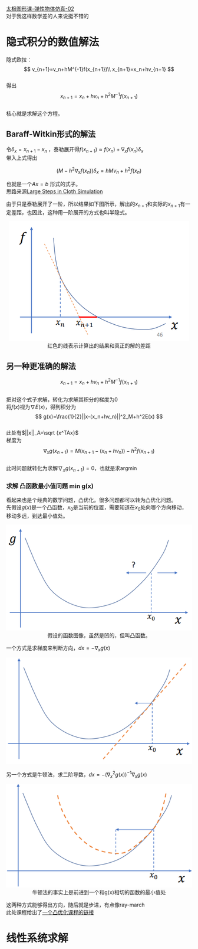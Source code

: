 <head>
    <script src="https://cdn.mathjax.org/mathjax/latest/MathJax.js?config=TeX-AMS-MML_HTMLorMML" type="text/javascript"></script>
    <script type="text/x-mathjax-config">
        MathJax.Hub.Config({
            tex2jax: {
            skipTags: ['script', 'noscript', 'style', 'textarea', 'pre'],
            inlineMath: [['$','$']],
            displayMath: [['$$','$$'], ['\\(', '\\)']]
            }
        });
    </script>
</head>  


[太极图形课-弹性物体仿真-02](https://www.bilibili.com/video/BV1nr4y1Q73e)   
对于我这样数学差的人来说挺不错的  
# 隐式积分的数值解法
隐式欧拉：
$$
v_{n+1}=v_n+hM^{-1}f(x_{n+1})\\
x_{n+1}=x_n+hv_{n+1}
$$  
得出
$$
x_{n+1}=x_n+hv_n+h^2M^{-1}f(x_{n+1})
$$  
核心就是求解这个方程。  
## Baraff-Witkin形式的解法
令$\delta _x=x_{n+1}-x_n$ ，泰勒展开得$f(x_{n+1})\approx f(x_n)+\nabla _xf(x_n)\delta _x$  
带入上式得出   

$$
(M-h^2\nabla _xf(x_n))\delta _x=hMv_n+h^2f(x_n)
$$  

也就是一个$Ax=b$ 形式的式子。  
思路来源[Large Steps in Cloth Simulation](https://www.cs.cmu.edu/~baraff/papers/sig98.pdf)   

由于只是泰勒展开了一阶，所以结果如下图所示，解出的$x_{n+1}$和实际的$x_{n+1}$有一定差距，也因此，这种用一阶展开的方式也叫半隐式。
<div align=center><img src="../../../img/physics/lesson-taichi-9-0.png"><div>红色的线表示计算出的结果和真正的解的差距</div></div>   

## 另一种更准确的解法
$$
x_{n+1}=x_n+hv_n+h^2M^{-1}f(x_{n+1})
$$  
把对这个式子求解，转化为求解其积分的梯度为0  
将$f(x)$视为$\nabla E(x)$，得到积分为  
$$
g(x)=\frac{1}{2}||x-(x_n+hv_n)||^2_M+h^2E(x)
$$  
此处有$||x||_A=\sqrt {x^TAx}$  
梯度为  
$$
\nabla _xg(x_{n+1})=M(x_{n+1}-(x_n+hv_n))-h^2f(x_{n+1})
$$  
此时问题就转化为求解$\nabla _xg(x_{n+1})=0$，也就是求argmin  
### 求解 凸函数最小值问题 min g(x)  
看起来也是个经典的数学问题，凸优化。很多问题都可以转为凸优化问题。    
先假设$g(x)$是一个凸函数，$x_0$是当前的位置，需要知道在$x_0$处向哪个方向移动，移动多远，到达最小值处。  
<div align=center><img src="../../../img/physics/lesson-taichi-9-1.png"><div>假设的函数图像，虽然是凹的，但叫凸函数。</div></div>   

一个方式是求梯度来判断方向，$dx=-\nabla _xg(x)$  
<div align=center><img src="../../../img/physics/lesson-taichi-9-2.png"><div></div></div>   

另一个方式是牛顿法，求二阶导数，$dx=-(\nabla ^2_xg(x))^{-1}\nabla _xg(x)$  
<div align=center><img src="../../../img/physics/lesson-taichi-9-3.png"><div>牛顿法的事实上是前进到一个和g(x)相切的函数的最小值处</div></div>   

这两种方式能够得出方向，随后就是步进，有点像ray-march  
此处课程给出了[一个凸优化课程的链接](https://web.stanford.edu/~boyd/cvxbook/)   
# 线性系统求解